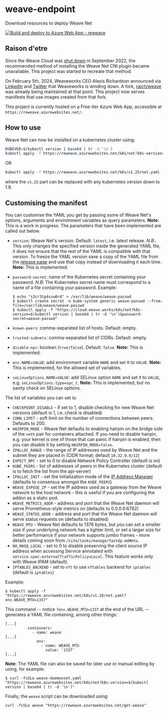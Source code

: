 # weave-endpoint

 Download resources to deploy Weave Net  

[![Build and deploy to Azure Web App - reweave](https://github.com/rajch/weave-endpoint/actions/workflows/main_reweave.yml/badge.svg)](https://github.com/rajch/weave-endpoint/actions/workflows/main_reweave.yml)

## Raison d'etre

Since the Weave Cloud was [shut down](https://www.weave.works/blog/weave-cloud-end-of-service) in September 2022, the recommended method of installing the Weave Net CNI plugin became unavailable. This project was started to recreate that method.

On February 5th, 2024, Weaveworks CEO Alexis Richardson announced via [LinkedIn](https://www.linkedin.com/posts/richardsonalexis_hi-everyone-i-am-very-sad-to-announce-activity-7160295096825860096-ZS67/) and [Twitter](https://twitter.com/monadic/status/1754530336120140116) that Weaveworks is winding down. A fork, [rajch/weave](https://github.com/rajch/weave) was already being maintained at that point. This project now serves manifests that use images created from that fork.

This project is currently hosted on a Free-tier Azure Web App, accessible at `https://reweave.azurewebsites.net/`.

## How to use

Weave Net can now be installed on a kubernetes cluster using:

```bash
KUBEVER=$(kubectl version | base64 | tr -d '\n')
kubectl apply -f https://reweave.azurewebsites.net/k8s/net?k8s-version=$KUBEVER
```
OR

```bash
kubectl apply -f https://reweave.azurewebsites.net/k8s/v1.25/net.yaml
```
where the `v1.25` part can be replaced with any kubernetes version down to 1.8.

## Customising the manifest

You can customise the YAML you get by passing some of Weave Net's options, arguments and environment variables as query parameters. **Note:** This is a work in progress. The parameters that have been implemented are called out below.

  - `version`: Weave Net's version. Default: `latest`, i.e. latest release. *N.B.*: This only changes the specified version inside the generated YAML file, it does not ensure that the rest of the YAML is compatible with that version. To freeze the YAML version save a copy of the YAML file from the [release page](https://github.com/weaveworks/weave/releases) and use that copy instead of downloading it each time. **Note:** This is implemented.  
  - `password-secret`: name of the Kubernetes secret containing your password.  *N.B*: The Kubernetes secret name must correspond to a name of a file containing your password.
     Example:

        $ echo "s3cr3tp4ssw0rd" > /var/lib/weave/weave-passwd
        $ kubectl create secret -n kube-system generic weave-passwd --from-file=/var/lib/weave/weave-passwd
        $ kubectl apply -f "https://cloud.weave.works/k8s/net?k8s-version=$(kubectl version | base64 | tr -d '\n')&password-secret=weave-passwd"

  - `known-peers`: comma-separated list of hosts. Default: empty.
  - `trusted-subnets`: comma-separated list of CIDRs. Default: empty.
  - `disable-npc`: boolean (`true|false`). Default: `false`. **Note:** This is implemented.
  - `env.NAME=VALUE`: add environment variable `NAME` and set it to `VALUE`. **Note:** This is implemented, for the allowed set of variables.
  - `seLinuxOptions.NAME=VALUE`: add SELinux option `NAME` and set it to `VALUE`, e.g. `seLinuxOptions.type=spc_t`. **Note:** This is implemented, but no sanity check on SELinux options.

The list of variables you can set is:

* `CHECKPOINT_DISABLE` - if set to 1, disable checking for new Weave Net
  versions (default is 1, i.e. check is disabled)
* `CONN_LIMIT` - soft limit on the number of connections between
  peers. Defaults to 200.
* `HAIRPIN_MODE` - Weave Net defaults to enabling hairpin on the bridge side of
  the `veth` pair for containers attached. If you need to disable hairpin, e.g. your
  kernel is one of those that can panic if hairpin is enabled, then you can disable it
  by setting `HAIRPIN_MODE=false`.
* `IPALLOC_RANGE` - the range of IP addresses used by Weave Net
  and the subnet they are placed in (CIDR format; default `10.32.0.0/12`)
* `EXPECT_NPC` - set to 0 to disable Network Policy Controller (default is on)
* `KUBE_PEERS` - list of addresses of peers in the Kubernetes cluster
  (default is to fetch the list from the api-server)
* `IPALLOC_INIT` - set the initialization mode of the [IP Address
  Manager](/site/operational-guide/concepts.md#ip-address-manager)
  (defaults to consensus amongst the `KUBE_PEERS`)
* `WEAVE_EXPOSE_IP` - set the IP address used as a gateway from the
  Weave network to the host network - this is useful if you are
  configuring the addon as a static pod.
* `WEAVE_METRICS_ADDR` - address and port that the Weave Net
  daemon will serve Prometheus-style metrics on (defaults to 0.0.0.0:6782)
* `WEAVE_STATUS_ADDR` - address and port that the Weave Net
  daemon will serve status requests on (defaults to disabled)
* `WEAVE_MTU` - Weave Net defaults to 1376 bytes, but you can set a
  smaller size if your underlying network has a tighter limit, or set
  a larger size for better performance if your network supports jumbo
  frames - more
  details coming soon from `/site/tasks/manage/fastdp.md#mtu`.
* `NO_MASQ_LOCAL` - set to 0 to disable preserving the client source IP address when
  accessing Service annotated with `service.spec.externalTrafficPolicy=Local`.
  This feature works only with Weave IPAM (default).
* `IPTABLES_BACKEND` - set to `nft` to use `nftables` backend for `iptables` (default is `iptables`) 

Example:
```
$ kubectl apply -f "https://reweave.azurewebsites.net/k8s/v1.28/net.yaml?env.WEAVE_MTU=1337"
```
This command -- notice `?env.WEAVE_MTU=1337` at the end of the URL -- generates a YAML file containing, among other things:

```
[...]
          containers:
            - name: weave
[...]
              env:
                - name: WEAVE_MTU
                  value: '1337'
[...]
```

**Note**: The YAML file can also be saved for later use or manual editing by using, for example:

```
$ curl -fsSLo weave-daemonset.yaml "https://reweave.azurewebsites.net/k8s/net?k8s-version=$(kubectl version | base64 | tr -d '\n')"
```

Finally, the `weave` script can be downloaded using:

```
curl -fsSLo weave "https://reweave.azurewebsites.net/get-weave"
```
